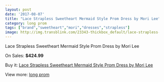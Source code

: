 ```yaml
---
layout: post
date: '2017-08-07'
title: "Lace Strapless Sweetheart Mermaid Style Prom Dress by Mori Lee"
category: long prom
tags: ["brand","sweetheart","mori","dresses","strapless"]
image: http://img.transblink.com/23343-thickbox_default/lace-strapless-sweetheart-mermaid-style-prom-dress-by-mori-lee.jpg
---
```

Lace Strapless Sweetheart Mermaid Style Prom Dress by Mori Lee

On Sales: **$424.99**
<a href="https://www.transblink.com/en/long-prom/7394-lace-strapless-sweetheart-mermaid-style-prom-dress-by-mori-lee.html"><amp-img layout="responsive" width="600" height="600" src="//img.transblink.com/23343-thickbox_default/lace-strapless-sweetheart-mermaid-style-prom-dress-by-mori-lee.jpg" alt="Lace Strapless Sweetheart Mermaid Style Prom Dress by Mori Lee 0" /></a>
<a href="https://www.transblink.com/en/long-prom/7394-lace-strapless-sweetheart-mermaid-style-prom-dress-by-mori-lee.html"><amp-img layout="responsive" width="600" height="600" src="//img.transblink.com/23347-thickbox_default/lace-strapless-sweetheart-mermaid-style-prom-dress-by-mori-lee.jpg" alt="Lace Strapless Sweetheart Mermaid Style Prom Dress by Mori Lee 1" /></a>
<a href="https://www.transblink.com/en/long-prom/7394-lace-strapless-sweetheart-mermaid-style-prom-dress-by-mori-lee.html"><amp-img layout="responsive" width="600" height="600" src="//img.transblink.com/23346-thickbox_default/lace-strapless-sweetheart-mermaid-style-prom-dress-by-mori-lee.jpg" alt="Lace Strapless Sweetheart Mermaid Style Prom Dress by Mori Lee 2" /></a>
<a href="https://www.transblink.com/en/long-prom/7394-lace-strapless-sweetheart-mermaid-style-prom-dress-by-mori-lee.html"><amp-img layout="responsive" width="600" height="600" src="//img.transblink.com/23345-thickbox_default/lace-strapless-sweetheart-mermaid-style-prom-dress-by-mori-lee.jpg" alt="Lace Strapless Sweetheart Mermaid Style Prom Dress by Mori Lee 3" /></a>
<a href="https://www.transblink.com/en/long-prom/7394-lace-strapless-sweetheart-mermaid-style-prom-dress-by-mori-lee.html"><amp-img layout="responsive" width="600" height="600" src="//img.transblink.com/23344-thickbox_default/lace-strapless-sweetheart-mermaid-style-prom-dress-by-mori-lee.jpg" alt="Lace Strapless Sweetheart Mermaid Style Prom Dress by Mori Lee 4" /></a>

Buy it: [Lace Strapless Sweetheart Mermaid Style Prom Dress by Mori Lee](https://www.transblink.com/en/long-prom/7394-lace-strapless-sweetheart-mermaid-style-prom-dress-by-mori-lee.html "Lace Strapless Sweetheart Mermaid Style Prom Dress by Mori Lee")

View more: [long prom](https://www.transblink.com/en/58-long-prom "long prom")